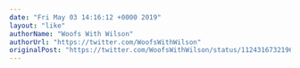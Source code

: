 ```yaml
---
date: "Fri May 03 14:16:12 +0000 2019"
layout: "like"
authorName: "Woofs With Wilson"
authorUrl: "https://twitter.com/WoofsWithWilson"
originalPost: "https://twitter.com/WoofsWithWilson/status/1124316732196360192"
---
```

